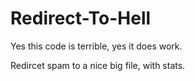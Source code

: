 # Redirect-To-Hell

Yes this code is terrible, yes it does work.

Redircet spam to a nice big file, with stats.